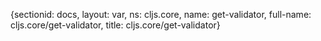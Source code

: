 {sectionid: docs, layout: var, ns: cljs.core, name: get-validator, full-name: cljs.core/get-validator,
  title: cljs.core/get-validator}
